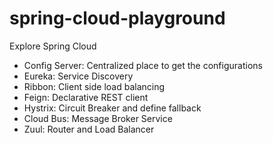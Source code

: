 # spring-cloud-playground
Explore Spring Cloud
* Config Server: Centralized place to get the configurations
* Eureka: Service Discovery
* Ribbon: Client side load balancing
* Feign: Declarative REST client
* Hystrix: Circuit Breaker and define fallback
* Cloud Bus: Message Broker Service
* Zuul: Router and Load Balancer